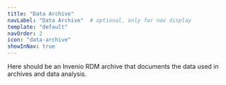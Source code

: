 ```yaml
---
title: "Data Archive"
navLabel: "Data Archive"  # optional, only for nav display
template: "default"
navOrder: 2
icon: "data-archive"
showInNav: true
---
```


Here should be an Invenio RDM archive that documents the data used in archives and data analysis.
